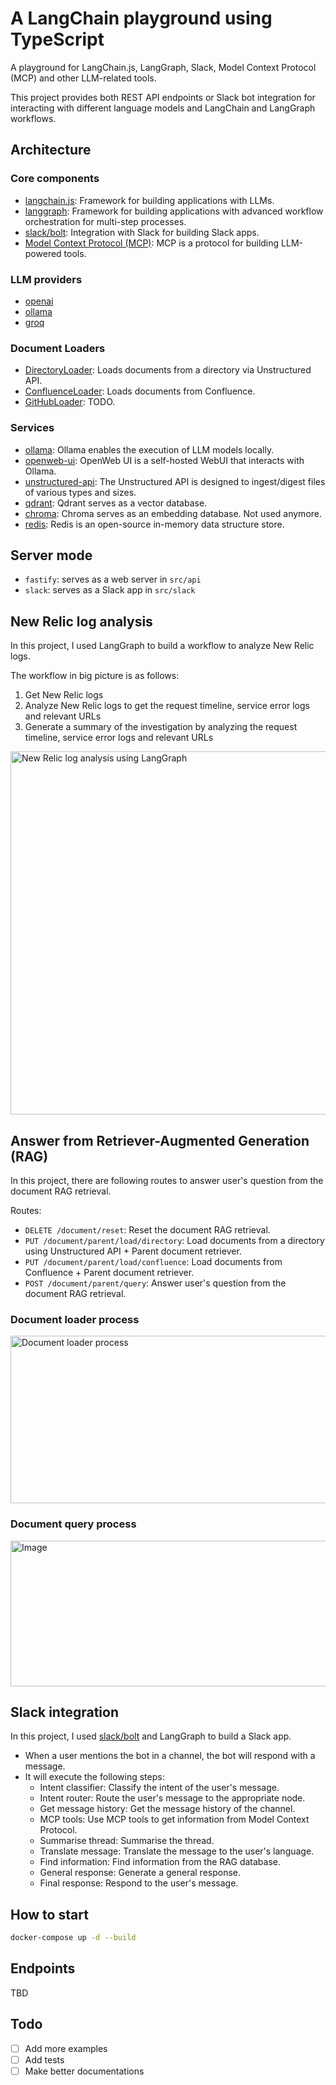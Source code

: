 # A LangChain playground using TypeScript

A playground for LangChain.js, LangGraph, Slack, Model Context Protocol (MCP) and other LLM-related tools.

This project provides both REST API endpoints or Slack bot integration for interacting with different language models and LangChain and LangGraph workflows.

## Architecture

### Core components

- [langchain.js](https://js.langchain.com/): Framework for building applications with LLMs.
- [langgraph](https://langchain-ai.github.io/langgraphjs/): Framework for building applications with advanced workflow orchestration for multi-step processes.
- [slack/bolt](https://www.npmjs.com/package/@slack/bolt): Integration with Slack for building Slack apps.
- [Model Context Protocol (MCP)](https://modelcontextprotocol.io/): MCP is a protocol for building LLM-powered tools.

### LLM providers

- [openai](https://openai.com/)
- [ollama](https://ollama.com/)
- [groq](https://groq.com/)

### Document Loaders

- [DirectoryLoader](https://js.langchain.com/docs/integrations/document_loaders/file_loaders/directory/): Loads documents from a directory via Unstructured API.
- [ConfluenceLoader](https://js.langchain.com/docs/integrations/document_loaders/web_loaders/confluence/): Loads documents from Confluence.
- [GitHubLoader](https://js.langchain.com/docs/integrations/document_loaders/web_loaders/github/): TODO.

### Services

- [ollama](https://ollama.com/): Ollama enables the execution of LLM models locally.
- [openweb-ui](https://docs.openwebui.com/): OpenWeb UI is a self-hosted WebUI that interacts with Ollama.
- [unstructured-api](https://github.com/Unstructured-IO/unstructured-api): The Unstructured API is designed to ingest/digest files of various types and sizes.
- [qdrant](https://qdrant.tech/): Qdrant serves as a vector database.
- [chroma](https://www.trychroma.com/): Chroma serves as an embedding database. Not used anymore.
- [redis](https://redis.io/): Redis is an open-source in-memory data structure store.

## Server mode

- `fastify`: serves as a web server in `src/api`
- `slack`: serves as a Slack app in `src/slack`

## New Relic log analysis

In this project, I used LangGraph to build a workflow to analyze New Relic logs.

The workflow in big picture is as follows:

1. Get New Relic logs
2. Analyze New Relic logs to get the request timeline, service error logs and relevant URLs
3. Generate a summary of the investigation by analyzing the request timeline, service error logs and relevant URLs

<img width="1068" height="581" alt="New Relic log analysis using LangGraph" src="https://github.com/user-attachments/assets/cb45da95-43a2-4a32-a00d-03540cc775db" />

## Answer from Retriever-Augmented Generation (RAG)

In this project, there are following routes to answer user's question from the document RAG retrieval.

Routes:

- `DELETE /document/reset`: Reset the document RAG retrieval.
- `PUT /document/parent/load/directory`: Load documents from a directory using Unstructured API + Parent document retriever.
- `PUT /document/parent/load/confluence`: Load documents from Confluence + Parent document retriever.
- `POST /document/parent/query`: Answer user's question from the document RAG retrieval.

### Document loader process

<img width="851" height="268" alt="Document loader process" src="https://github.com/user-attachments/assets/f72bf705-a89d-4016-8320-22d7f03dcc55" />

### Document query process

<img width="852" height="233" alt="Image" src="https://github.com/user-attachments/assets/678294fe-e229-4bd6-ab8a-0a952fa4804a" />

## Slack integration

In this project, I used [slack/bolt](https://www.npmjs.com/package/@slack/bolt) and LangGraph to build a Slack app.

- When a user mentions the bot in a channel, the bot will respond with a message.
- It will execute the following steps:
  - Intent classifier: Classify the intent of the user's message.
  - Intent router: Route the user's message to the appropriate node.
  - Get message history: Get the message history of the channel.
  - MCP tools: Use MCP tools to get information from Model Context Protocol.
  - Summarise thread: Summarise the thread.
  - Translate message: Translate the message to the user's language.
  - Find information: Find information from the RAG database.
  - General response: Generate a general response.
  - Final response: Respond to the user's message.

## How to start

```bash
docker-compose up -d --build
```

## Endpoints

TBD

## Todo

- [ ] Add more examples
- [ ] Add tests
- [ ] Make better documentations
